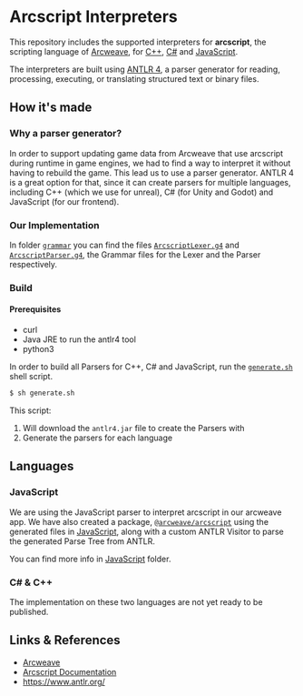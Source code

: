 # Arcscript Interpreters

This repository includes the supported interpreters for **arcscript**, the scripting language of [Arcweave](https://arcweave.com), for [C++](Cpp), [C#](CSharp) and [JavaScript](JavaScript).

The interpreters are built using [ANTLR 4](https://github.com/antlr/antlr4), a parser generator for reading, processing, executing, or translating structured text or binary files.

## How it's made

### Why a parser generator?

In order to support updating game data from Arcweave that use arcscript during runtime in game engines, we had to find a way to interpret it without having to rebuild the game. This lead us to use a parser generator. ANTLR 4 is a great option for that, since it can create parsers for multiple languages, including C++ (which we use for unreal), C# (for Unity and Godot) and JavaScript (for our frontend). 

### Our Implementation

In folder [`grammar`](grammar) you can find the files [`ArcscriptLexer.g4`](grammar/ArcscriptLexer.g4) and [`ArcscriptParser.g4`](grammar/ArcscriptParser.g4), the Grammar files for the Lexer and the Parser respectively.

### Build

#### Prerequisites

- curl
- Java JRE to run the antlr4 tool
- python3

In order to build all Parsers for C++, C# and JavaScript, run the [`generate.sh`](generate.sh) shell script.

```bash
$ sh generate.sh
```

This script:

1. Will download the `antlr4.jar` file to create the Parsers with
2. Generate the parsers for each language


## Languages

### JavaScript

We are using the JavaScript parser to interpret arcscript in our arcweave app. We have also created a package, [`@arcweave/arcscript`](https://www.npmjs.com/package/@arcweave/arcscript) using the generated files in [JavaScript](JavaScript), along with a custom ANTLR Visitor to parse the generated Parse Tree from ANTLR.

You can find more info in [JavaScript](JavaScript) folder.

### C# & C++

The implementation on these two languages are not yet ready to be published.

## Links & References

- [Arcweave](https://arcweave.com/)
- [Arcscript Documentation](https://arcweave.com/docs/1.0/arcscript)
- https://www.antlr.org/
